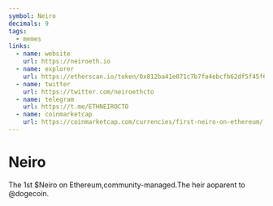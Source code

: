 ```yaml
---
symbol: Neiro
decimals: 9
tags:
  - memes
links:
  - name: website
    url: https://neiroeth.io
  - name: explorer
    url: https://etherscan.io/token/0x812ba41e071c7b7fa4ebcfb62df5f45f6fa853ee
  - name: twitter
    url: https://twitter.com/neiroethcto
  - name: telegram
    url: https://t.me/ETHNEIROCTO
  - name: coinmarketcap
    url: https://coinmarketcap.com/currencies/first-neiro-on-ethereum/
---
```


# Neiro

The 1st $Neiro on Ethereum,community-managed.The heir aoparent to @dogecoin.
